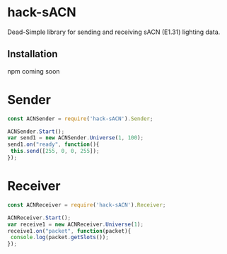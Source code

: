 # hack-sACN
Dead-Simple library for sending and receiving sACN (E1.31) lighting data.

## Installation
npm coming soon

# Sender
```javascript
const ACNSender = require('hack-sACN').Sender;

ACNSender.Start();
var send1 = new ACNSender.Universe(1, 100);
send1.on("ready", function(){
 this.send([255, 0, 0, 255]);
});
```

# Receiver
```javascript
const ACNReceiver = require('hack-sACN').Receiver;

ACNReceiver.Start();
var receive1 = new ACNReceiver.Universe(1);
receive1.on("packet", function(packet){
 console.log(packet.getSlots());
});
```
